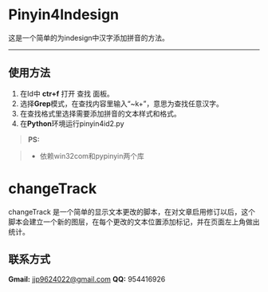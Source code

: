 ﻿Pinyin4Indesign
===================


这是一个简单的为indesign中汉字添加拼音的方法。

----------


使用方法
-------------

 1. 在Id中 **ctr+f** 打开 查找 面板。
 2. 选择**Grep**模式，在查找内容里输入“~k+”，意思为查找任意汉字。
 3. 在查找格式里选择需要添加拼音的文本样式和格式。
 4. 在**Python**环境运行pinyin4id2.py

 

> **PS:**

> - 依赖win32com和pypinyin两个库

﻿changeTrack
===================
changeTrack 是一个简单的显示文本更改的脚本，在对文章启用修订以后，这个脚本会建立一个新的图层，在每个更改的文本位置添加标记，并在页面左上角做出统计。

联系方式
-------------
**Gmail:** jjp9624022@gmail.com
**QQ:** 954416926
